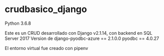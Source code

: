 # crudbasico_django

Python 3.6.8

Este es un CRUD desarrollado con Django v2.1.14, con backend en SQL Server 2017
Version de 
  django-pyodbc-azure == 2.1.0.0
  pyodbc == 4.0.27
  
El entorno virtual fue creado con pipenv
